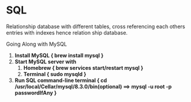 # SQL

Relationship database with different tables, cross referencing each others entries with indexes hence relation ship database.

Going Along with MySQL
<ol>
  <li>
    <b>Install MySQL { brew install mysql }</b>
  </li>
  <li>
    <b>Start MySQL server with 
    <ol>
      <li>Homebrew { brew services start/restart mysql }</b></li>
      <li><b>Terminal { sudo mysqld }</b></li>
    </ol>
  </li>
  <li>
    <b>Run SQL command-line terminal { cd /usr/local/Cellar/mysql/8.3.0/bin(optional) ==>  mysql -u root -p passwordIfAny }</b>
  </li>
</ol>

